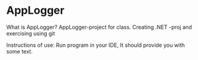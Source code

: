 # AppLogger

What is AppLogger?
AppLogger-project for class.
Creating .NET -proj and exercising using git


Instructions of use:
Run program in your IDE, It should provide you with some text.
